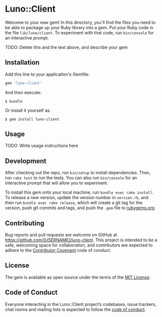# Luno::Client

Welcome to your new gem! In this directory, you'll find the files you need to be able to package up your Ruby library into a gem. Put your Ruby code in the file `lib/luno/client`. To experiment with that code, run `bin/console` for an interactive prompt.

TODO: Delete this and the text above, and describe your gem

## Installation

Add this line to your application's Gemfile:

```ruby
gem 'luno-client'
```

And then execute:

    $ bundle

Or install it yourself as:

    $ gem install luno-client

## Usage

TODO: Write usage instructions here

## Development

After checking out the repo, run `bin/setup` to install dependencies. Then, run `rake test` to run the tests. You can also run `bin/console` for an interactive prompt that will allow you to experiment.

To install this gem onto your local machine, run `bundle exec rake install`. To release a new version, update the version number in `version.rb`, and then run `bundle exec rake release`, which will create a git tag for the version, push git commits and tags, and push the `.gem` file to [rubygems.org](https://rubygems.org).

## Contributing

Bug reports and pull requests are welcome on GitHub at https://github.com/[USERNAME]/luno-client. This project is intended to be a safe, welcoming space for collaboration, and contributors are expected to adhere to the [Contributor Covenant](http://contributor-covenant.org) code of conduct.

## License

The gem is available as open source under the terms of the [MIT License](https://opensource.org/licenses/MIT).

## Code of Conduct

Everyone interacting in the Luno::Client project’s codebases, issue trackers, chat rooms and mailing lists is expected to follow the [code of conduct](https://github.com/[USERNAME]/luno-client/blob/master/CODE_OF_CONDUCT.md).
